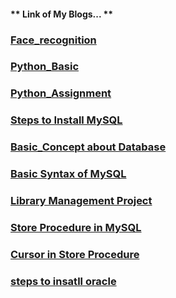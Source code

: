 
#### ** Link of My Blogs... **
### [Face_recognition](https://github.com/Sudarshan-gurav/Face_recognition)
### [Python_Basic](https://sudarshan-gurav.github.io/python)
### [Python_Assignment](https://sudarshan-gurav.github.io/Assignment)
### [Steps to Install MySQL](https://sudarshan-gurav.github.io/Install_step)
### [Basic_Concept about Database](https://sudarshan-gurav.github.io/Basic_concept)
### [Basic Syntax of MySQL](https://sudarshan-gurav.github.io/Basic_Syntax) 
### [Library Management Project](https://sudarshan-gurav.github.io/Create_Insert)
### [Store Procedure in MySQL](https://sudarshan-gurav.github.io/store_procedure)
### [Cursor in Store Procedure](https://sudarshan-gurav.github.io/cursor)
### [steps to insatll oracle](https://sudarshan-gurav.github.io/step_install_oracle)
